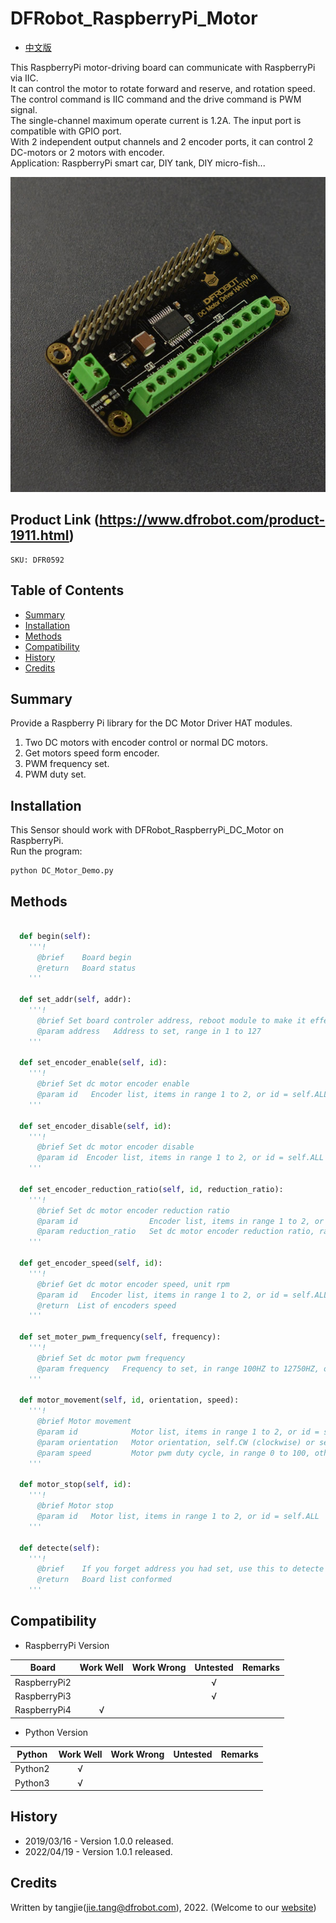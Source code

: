 # DFRobot_RaspberryPi_Motor
* [中文版](./README_CN.md)

This RaspberryPi motor-driving board can communicate with RaspberryPi via IIC. <br>
It can control the motor to rotate forward and reserve, and rotation speed. <br>
The control command is IIC command and the drive command is PWM signal. <br>
The single-channel maximum operate current is 1.2A. The input port is compatible with GPIO port. <br>
With 2 independent output channels and 2 encoder ports, it can control 2 DC-motors or 2 motors with encoder. <br>
Application: RaspberryPi smart car, DIY tank, DIY micro-fish... <br>

![Physical product drawing](./resources/images/DFR0592.png)

## Product Link (https://www.dfrobot.com/product-1911.html)
    SKU: DFR0592


## Table of Contents
  - [Summary](#summary)
  - [Installation](#installation)
  - [Methods](#methods)
  - [Compatibility](#compatibility)
  - [History](#history)
  - [Credits](#credits)

## Summary

Provide a Raspberry Pi library for the DC Motor Driver HAT modules.

1. Two DC motors with encoder control or normal DC motors. <br>
2. Get motors speed form encoder. <br>
3. PWM frequency set. <br>
4. PWM duty set. <br>

## Installation

This Sensor should work with DFRobot_RaspberryPi_DC_Motor on RaspberryPi. <br>
Run the program:

```
python DC_Motor_Demo.py
```

## Methods

```python

  def begin(self):
    '''!
      @brief    Board begin
      @return   Board status
    '''

  def set_addr(self, addr):
    '''!
      @brief Set board controler address, reboot module to make it effective
      @param address   Address to set, range in 1 to 127
    '''

  def set_encoder_enable(self, id):
    '''!
      @brief Set dc motor encoder enable
      @param id   Encoder list, items in range 1 to 2, or id = self.ALL
    '''
  
  def set_encoder_disable(self, id):
    '''!
      @brief Set dc motor encoder disable
      @param id  Encoder list, items in range 1 to 2, or id = self.ALL
    '''

  def set_encoder_reduction_ratio(self, id, reduction_ratio):
    '''!
      @brief Set dc motor encoder reduction ratio
      @param id                Encoder list, items in range 1 to 2, or id = self.ALL
      @param reduction_ratio   Set dc motor encoder reduction ratio, range in 1 to 2000, (pulse per circle) = 16 * reduction_ratio * 2
    '''

  def get_encoder_speed(self, id):
    '''!
      @brief Get dc motor encoder speed, unit rpm
      @param id   Encoder list, items in range 1 to 2, or id = self.ALL
      @return  List of encoders speed
    '''

  def set_moter_pwm_frequency(self, frequency):
    '''!
      @brief Set dc motor pwm frequency
      @param frequency   Frequency to set, in range 100HZ to 12750HZ, otherwise no effective (actual frequency) = frequency - (frequency % 50)
    '''

  def motor_movement(self, id, orientation, speed):
    '''!
      @brief Motor movement
      @param id            Motor list, items in range 1 to 2, or id = self.ALL
      @param orientation   Motor orientation, self.CW (clockwise) or self.CCW (counterclockwise)
      @param speed         Motor pwm duty cycle, in range 0 to 100, otherwise no effective
    '''

  def motor_stop(self, id):
    '''!
      @brief Motor stop
      @param id   Motor list, items in range 1 to 2, or id = self.ALL
    '''

  def detecte(self):
    '''!
      @brief    If you forget address you had set, use this to detecte them, must have class instance
      @return   Board list conformed
    '''
```

## Compatibility

* RaspberryPi Version

| Board        | Work Well | Work Wrong | Untested | Remarks |
| ------------ | :-------: | :--------: | :------: | ------- |
| RaspberryPi2 |           |            |    √     |         |
| RaspberryPi3 |           |            |    √     |         |
| RaspberryPi4 |     √     |            |          |         |

* Python Version

| Python  | Work Well | Work Wrong | Untested | Remarks |
| ------- | :-------: | :--------: | :------: | ------- |
| Python2 |     √     |            |          |         |
| Python3 |     √     |            |          |         |


## History

- 2019/03/16 - Version 1.0.0 released.
- 2022/04/19 - Version 1.0.1 released.


## Credits

Written by tangjie(jie.tang@dfrobot.com), 2022. (Welcome to our [website](https://www.dfrobot.com/))
